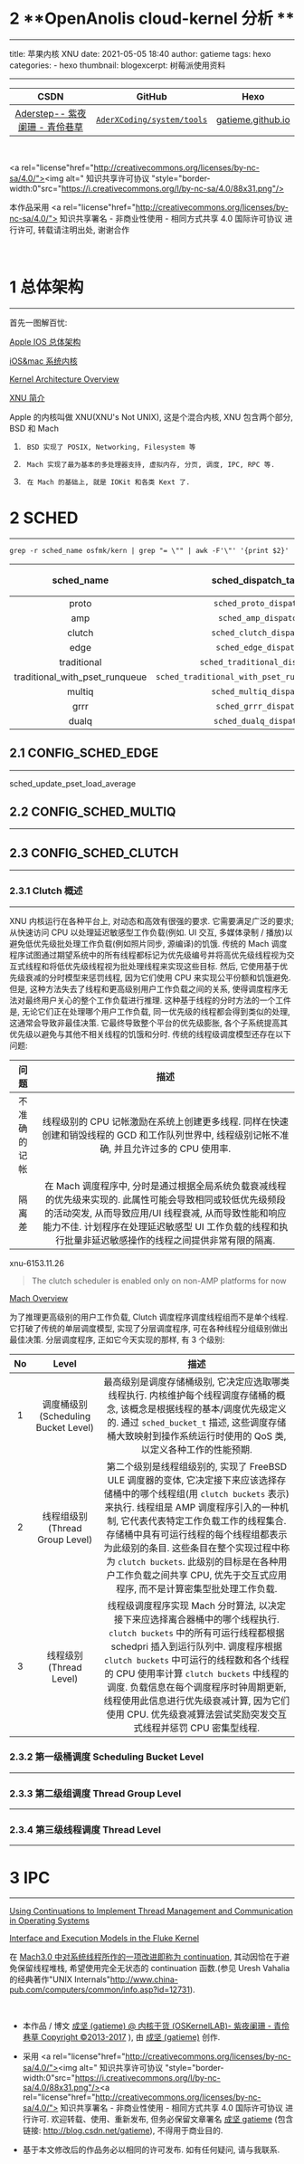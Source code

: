 2   **OpenAnolis cloud-kernel 分析 **
=====================

---

title: 苹果内核 XNU
date: 2021-05-05 18:40
author: gatieme
tags: hexo
categories:
        - hexo
thumbnail:
blogexcerpt: 树莓派使用资料

---

| CSDN | GitHub | Hexo |
|:----:|:------:|:----:|
| [Aderstep-- 紫夜阑珊 - 青伶巷草](http://blog.csdn.net/gatieme) | [`AderXCoding/system/tools`](https://github.com/gatieme/AderXCoding/tree/master/system/tools) | [gatieme.github.io](https://gatieme.github.io) |

<br>

<a rel="license"href="http://creativecommons.org/licenses/by-nc-sa/4.0/"><img alt=" 知识共享许可协议 "style="border-width:0"src="https://i.creativecommons.org/l/by-nc-sa/4.0/88x31.png"/></a>

本作品采用 <a rel="license"href="http://creativecommons.org/licenses/by-nc-sa/4.0/"> 知识共享署名 - 非商业性使用 - 相同方式共享 4.0 国际许可协议 </a> 进行许可, 转载请注明出处, 谢谢合作

<br>

# 1 总体架构
-------

首先一图解百忧:

[Apple IOS 总体架构](./Apple_iOS_Architecture.jpg)

[iOS&mac 系统内核](https://www.cnblogs.com/qiyer/p/13252630.html)

[Kernel Architecture Overview](https://developer.apple.com/library/archive/documentation/Darwin/Conceptual/KernelProgramming/Architecture/Architecture.html)

[XNU 简介](https://www.jianshu.com/p/cab1bfab4fb7)

Apple 的内核叫做 XNU(XNU's Not UNIX), 这是个混合内核, XNU 包含两个部分, BSD 和 Mach

1.      BSD 实现了 POSIX, Networking, Filesystem 等

2.      Mach 实现了最为基本的多处理器支持, 虚拟内存, 分页, 调度, IPC, RPC 等.

3.      在 Mach 的基础上, 就是 IOKit 和各类 Kext 了.


# 2 SCHED
-------


`grep -r sched_name osfmk/kern | grep "= \"" | awk -F'\"' '{print $2}'`

| sched_name | sched_dispatch_table | 描述 |
|:----------:|:--------------------:|:---:|
| proto | `sched_proto_dispatch` | NA |
| amp | `sched_amp_dispatch` | NA |
| clutch | `sched_clutch_dispatch` | NA |
| edge | `sched_edge_dispatch` | NA |
| traditional | `sched_traditional_dispatch` | NA |
| traditional_with_pset_runqueue | `sched_traditional_with_pset_runqueue_dispatch` | NA |
| multiq | `sched_multiq_dispatch` | NA |
| grrr | `sched_grrr_dispatch` | NA |
| dualq | `sched_dualq_dispatch` | NA |


## 2.1 CONFIG_SCHED_EDGE
-------


sched_update_pset_load_average


## 2.2 CONFIG_SCHED_MULTIQ
-------


## 2.3 CONFIG_SCHED_CLUTCH
-------

### 2.3.1 Clutch 概述
-------

XNU 内核运行在各种平台上, 对动态和高效有很强的要求. 它需要满足广泛的要求; 从快速访问 CPU 以处理延迟敏感型工作负载(例如. UI 交互, 多媒体录制 / 播放)以避免低优先级批处理工作负载(例如照片同步, 源编译)的饥饿. 传统的 Mach 调度程序试图通过期望系统中的所有线程都标记为优先级编号并将高优先级线程视为交互式线程和将低优先级线程视为批处理线程来实现这些目标. 然后, 它使用基于优先级衰减的分时模型来惩罚线程, 因为它们使用 CPU 来实现公平份额和饥饿避免. 但是, 这种方法失去了线程和更高级别用户工作负载之间的关系, 使得调度程序无法对最终用户关心的整个工作负载进行推理. 这种基于线程的分时方法的一个工件是, 无论它们正在处理哪个用户工作负载, 同一优先级的线程都会得到类似的处理, 这通常会导致非最佳决策. 它最终导致整个平台的优先级膨胀, 各个子系统提高其优先级以避免与其他不相关线程的饥饿和分时. 传统的线程级调度模型还存在以下问题:


| 问题 | 描述 |
|:---:|:---:|
| 不准确的记帐 | 线程级别的 CPU 记帐激励在系统上创建更多线程. 同样在快速创建和销毁线程的 GCD 和工作队列世界中, 线程级别记帐不准确, 并且允许过多的 CPU 使用率. |
| 隔离差      | 在 Mach 调度程序中, 分时是通过根据全局系统负载衰减线程的优先级来实现的. 此属性可能会导致相同或较低优先级频段的活动突发, 从而导致应用/UI 线程衰减, 从而导致性能和响应能力不佳. 计划程序在处理延迟敏感型 UI 工作负载的线程和执行批量非延迟敏感操作的线程之间提供非常有限的隔离. |


xnu-6153.11.26
> The clutch scheduler is enabled only on non-AMP platforms for now

[Mach Overview](https://developer.apple.com/library/archive/documentation/Darwin/Conceptual/KernelProgramming/Mach/Mach.html#//apple_ref/doc/uid/TP30000905-CH209-TPXREF101)



为了推理更高级别的用户工作负载, Clutch 调度程序调度线程组而不是单个线程. 它打破了传统的单层调度模型, 实现了分层调度程序, 可在各种线程分组级别做出最佳决策. 分层调度程序, 正如它今天实现的那样, 有 3 个级别:

| No | Level | 描述 |
|:--:|:-----:|:---:|
| 1 | 调度桶级别(Scheduling Bucket Level) | 最高级别是调度存储桶级别, 它决定应选取哪类线程执行. 内核维护每个线程调度存储桶的概念, 该概念是根据线程的基本/调度优先级定义的. 通过 `sched_bucket_t` 描述, 这些调度存储桶大致映射到操作系统运行时使用的 QoS 类, 以定义各种工作的性能预期. |
| 2 | 线程组级别(Thread Group Level)      | 第二个级别是线程组级别的, 实现了 FreeBSD ULE 调度器的变体, 它决定接下来应该选择存储桶中的哪个线程组(用 `clutch buckets` 表示)来执行. 线程组是 AMP 调度程序引入的一种机制, 它代表代表特定工作负载工作的线程集合. 存储桶中具有可运行线程的每个线程组都表示为此级别的条目. 这些条目在整个实现过程中称为 `clutch buckets`. 此级别的目标是在各种用户工作负载之间共享 CPU, 优先于交互式应用程序, 而不是计算密集型批处理工作负载. |
| 3 | 线程级别(Thread Level)              | 线程级调度程序实现 Mach 分时算法, 以决定接下来应选择离合器桶中的哪个线程执行. `clutch buckets` 中的所有可运行线程都根据 schedpri 插入到运行队列中. 调度程序根据 `clutch buckets` 中可运行的线程数和各个线程的 CPU 使用率计算 `clutch buckets` 中线程的调度. 负载信息在每个调度程序时钟周期更新, 线程使用此信息进行优先级衰减计算, 因为它们使用 CPU. 优先级衰减算法尝试奖励突发交互式线程并惩罚 CPU 密集型线程. |



### 2.3.2 第一级桶调度 Scheduling Bucket Level
-------

### 2.3.3 第二级组调度 Thread Group Level
-------

### 2.3.4 第三级线程调度 Thread Level
-------



# 3 IPC
-------

[Using Continuations to Implement Thread Management and Communication in Operating Systems](https://xueshu.baidu.com/usercenter/paper/show?paperid=f90d3d724dd390723bcfaffa88edcfda)

[Interface and Execution Models in the Fluke Kernel](http://staff.ustc.edu.cn/~bjhua/courses/ats/2014/ref/ford99interface.pdf)

在 [Mach3.0 中对系统线程所作的一项改进即称为 continuation](https://www.gnu.org/software/hurd/microkernel/mach/gnumach/continuation.html), 其动因恰在于避免保留线程堆栈, 希望使用完全无状态的 continuation 函数.(参见 Uresh Vahalia 的经典著作"UNIX Internals"http://www.china-pub.com/computers/common/info.asp?id=12731).

<br>

*   本作品 / 博文 [成坚 (gatieme) @ 内核干货 (OSKernelLAB)- 紫夜阑珊 - 青伶巷草 Copyright ©2013-2017](http://blog.csdn.net/gatieme) ), 由 [成坚 (gatieme)](http://blog.csdn.net/gatieme) 创作.

*   采用 <a rel="license"href="http://creativecommons.org/licenses/by-nc-sa/4.0/"><img alt=" 知识共享许可协议 "style="border-width:0"src="https://i.creativecommons.org/l/by-nc-sa/4.0/88x31.png"/></a><a rel="license"href="http://creativecommons.org/licenses/by-nc-sa/4.0/"> 知识共享署名 - 非商业性使用 - 相同方式共享 4.0 国际许可协议 </a> 进行许可. 欢迎转载、使用、重新发布, 但务必保留文章署名 [成坚 gatieme](http://blog.csdn.net/gatieme) (包含链接: http://blog.csdn.net/gatieme), 不得用于商业目的.

*   基于本文修改后的作品务必以相同的许可发布. 如有任何疑问, 请与我联系.
